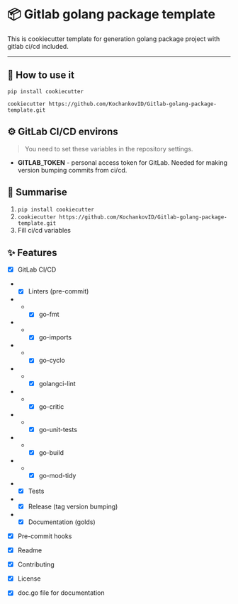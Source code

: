 # 📦 Gitlab golang package template

This is cookiecutter template for generation golang package
project with gitlab ci/cd included.

---

## 🎂 How to use it

`pip install cookiecutter`

`cookiecutter https://github.com/KochankovID/Gitlab-golang-package-template.git`

## ⚙️️ GitLab CI/CD environs

> You need to set these variables in the repository settings.

- **GITLAB_TOKEN** - personal access token for GitLab. Needed for making version
  bumping commits from ci/cd.

## 🧸 Summarise

1. `pip install cookiecutter`
2. `cookiecutter https://github.com/KochankovID/Gitlab-golang-package-template.git`
3. Fill ci/cd variables

## ✨ Features

- [x] GitLab CI/CD
- - [x] Linters (pre-commit)
- - - [x] go-fmt
- - - [x] go-imports
- - - [x] go-cyclo
- - - [x] golangci-lint
- - - [x] go-critic
- - - [x] go-unit-tests
- - - [x] go-build
- - - [x] go-mod-tidy
- - [x] Tests
- - [x] Release (tag version bumping)
- - [x] Documentation (golds)
- [x] Pre-commit hooks
- [x] Readme
- [x] Contributing
- [x] License
- [x] doc.go file for documentation

